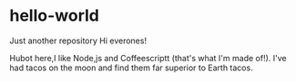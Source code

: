 # hello-world
Just another repository
Hi everones!

Hubot here,I like Node,js and Coffeescriptt (that's what I'm made of!).
I've had tacos on the moon and find them far superior to Earth tacos.
